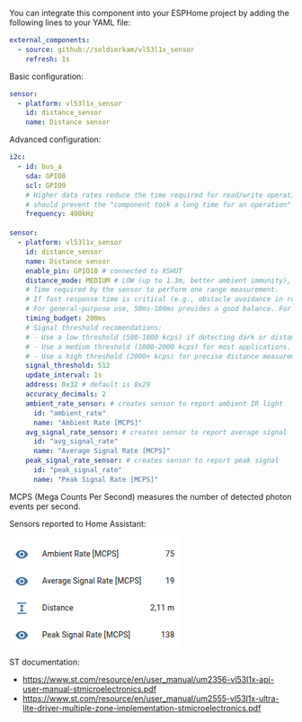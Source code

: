 You can integrate this component into your ESPHome project by adding the following lines to your YAML file:
```yaml
external_components:
  - source: github://soldierkam/vl53l1x_sensor
    refresh: 1s
```

Basic configuration:
```yaml
sensor:
  - platform: vl53l1x_sensor
    id: distance_sensor
    name: Distance sensor    
```

Advanced configuration:
```yaml
i2c:
  - id: bus_a
    sda: GPIO8
    scl: GPIO9
    # Higher data rates reduce the time required for read/write operations, which
    # should prevent the "component took a long time for an operation" warning in the logs.
    frequency: 400kHz 

sensor:
  - platform: vl53l1x_sensor
    id: distance_sensor
    name: Distance sensor
    enable_pin: GPIO10 # connected to XSHUT
    distance_mode: MEDIUM # LOW (up to 1.3m, better ambient immunity), MEDIUM (up to 3m), HIGH (up to 4 m, maximum distance)
    # Time required by the sensor to perform one range measurement.
    # If fast response time is critical (e.g., obstacle avoidance in robots), use 20ms-33ms.
    # For general-purpose use, 50ms-100ms provides a good balance. For high accuracy at long distances, use 200ms-500ms.
    timing_budget: 200ms
    # Signal threshold recomendations:
    # - Use a low threshold (500-1000 kcps) if detecting dark or distant objects.
    # - Use a medium threshold (1000-2000 kcps) for most applications.
    # - Use a high threshold (2000+ kcps) for precise distance measurement with strong signals.
    signal_threshold: 512
    update_interval: 1s
    address: 0x32 # default is 0x29
    accuracy_decimals: 2
    ambient_rate_sensor: # creates sensor to report ambient IR light 
      id: "ambient_rate"
      name: "Ambient Rate [MCPS]"
    avg_signal_rate_sensor: # creates sensor to report average signal 
      id: "avg_signal_rate"
      name: "Average Signal Rate [MCPS]"
    peak_signal_rate_sensor: # creates sensor to report peak signal
      id: "peak_signal_rate"
      name: "Peak Signal Rate [MCPS]"
```
MCPS (Mega Counts Per Second) measures the number of detected photon events per second.

Sensors reported to Home Assistant:

![Screenshot of sensors reported to Home Assistant](imgs/vl53l1x_sensors.png?raw=true "Home Assistant screenshot")


ST documentation:
- https://www.st.com/resource/en/user_manual/um2356-vl53l1x-api-user-manual-stmicroelectronics.pdf
- https://www.st.com/resource/en/user_manual/um2555-vl53l1x-ultra-lite-driver-multiple-zone-implementation-stmicroelectronics.pdf